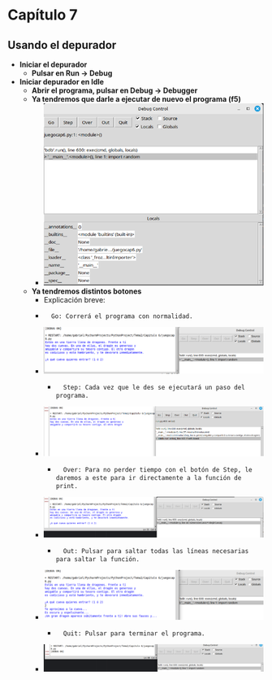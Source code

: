 # Capítulo 7

## Usando el depurador

* **Iniciar el depurador**
  * **Pulsar en Run -> Debug**
* **Iniciar depurador en Idle**
  * **Abrir el programa, pulsar en Debug -> Debugger**
  * **Ya tendremos que darle a ejecutar de nuevo el programa (f5)**
    * ![Consola](imagenes_cap7/debug.png)
  * **Ya tendremos distintos botones**
      * Explicación breve:
      *       Go: Correrá el programa con normalidad.
    * ![Botón Go](imagenes_cap7/boton_go.png)
      *       Step: Cada vez que le des se ejecutará un paso del programa.
    * ![Botón Step](imagenes_cap7/boton_step.png)
      *       Over: Para no perder tiempo con el botón de Step, le daremos a este para ir directamente a la función de print.
    * ![Botón Over](imagenes_cap7/boton_over.png)
      *       Out: Pulsar para saltar todas las líneas necesarias para saltar la función.
    * ![Botón Out](imagenes_cap7/boton_out.png)
      *       Quit: Pulsar para terminar el programa.
    * ![Botón Quit](imagenes_cap7/boton_quit.png)